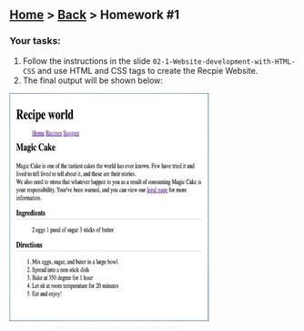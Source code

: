 ## [Home](../../../README.md) > [Back](../lesson.md) > Homework #1

### Your tasks:

1. Follow the instructions in the slide `02-1-Website-development-with-HTML-CSS` and use HTML and CSS tags to create the Recpie Website.
2. The final output will be shown below:

<img src="img.png" width="350" height="400"/>
